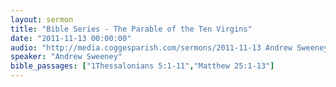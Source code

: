 ```yaml
---
layout: sermon
title: "Bible Series - The Parable of the Ten Virgins"
date: "2011-11-13 00:00:00"
audio: "http://media.coggesparish.com/sermons/2011-11-13 Andrew Sweeney.mp3"
speaker: "Andrew Sweeney"
bible_passages: ["1Thessalonians 5:1-11","Matthew 25:1-13"]
---
```

